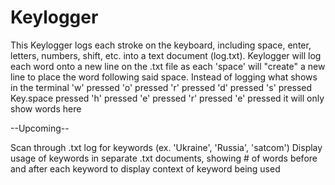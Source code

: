 # Keylogger

This Keylogger logs each stroke on the keyboard, including space, enter, letters, numbers, shift, etc. into a text document (log.txt).
Keylogger will log each word onto a new line on the .txt file as each 'space' will "create" a new line to place the word following said space.
Instead of logging what shows in the terminal 'w' pressed 'o' pressed 'r' pressed 'd' pressed 's' pressed Key.space pressed 'h' pressed 'e' pressed 'r' pressed 'e' pressed it will only show words
here


--Upcoming--

Scan through .txt log for keywords (ex. 'Ukraine', 'Russia', 'satcom')
Display usage of keywords in separate .txt documents, showing # of words before and after each keyword to display context of keyword being used
